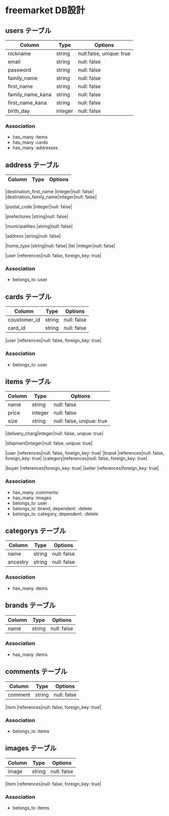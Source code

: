 # freemarket DB設計

## users テーブル
|Column|Type|Options|
|------|----|-------|
|nickname               |string|null:false, unique: true|
|email                  |string|null: false|
|password               |string|null: false|
|family_name            |string|null: false|
|first_name             |string|null: false|
|family_name_kana       |string|null: false|
|first_name_kana        |string|null: false|
|birth_day              |integer|null: false|
### Association
- has_many :items
- has_many :cards
- has_many :addresses

## address テーブル
|Column|Type|Options|
|------|----|-------|
<!-- 送付先の名前 -->
|destination_first_name |integer|null: false|
|destination_family_name|integer|null: false|
<!-- postの方がいいか? -->
|postal_code            |integer|null: false| 
<!-- 都道府県 -->
|prefectures            |string|null: false|
<!-- 市町村 -->
|municipalities         |string|null: false|
<!-- 番地 -->
|address                |string|null: false|
<!-- マンション名など -->
|home_type              |string|null: false|
|tel                    |integer|null: false|
<!-- 外部キー -->
|user        |references|null: false, foreign_key: true|
### Association
- belongs_to :user

## cards テーブル
<!-- gem payjp使用 -->
|Column|Type|Options|
|------|----|-------|
|coustomer_id|string|null: false|
|card_id     |string|null: false|
<!-- 外部キー -->
|user        |references|null: false, foreign_key: true|
### Association
- belongs_to :user

## items テーブル
|Column|Type|Options|
|------|----|-------|
|name    |string|null: false|
|price   |integer|null: false|
|size    |string|null: false, unipue: true|
<!-- 配送料 チェックボックスを使用して数字を入れる -->
|delivery_charg|integer|null: false, unipue: true|
<!-- 発送日 チェックボックスを使用して数字を入れる -->
|shipment|integer|null: false, unipue: true|
<!-- 外部キー -->
|user    |references|null: false, foreign_key: true|
|brand   |references|null: false, foreign_key: true|
|category|references|null: false, foreign_key: true|
<!-- 購入者と出品者のid -->
|buyer   |references|foreign_key: true|
|seller  |references|foreign_key: true|
### Association
- has_many :comments
- has_many :images
- belongs_to :user
- belongs_to :brand, dependent: :delete
- belongs_to :category, dependent: :delete

## categorys テーブル
|Column|Type|Options|
|------|----|-------|
|name|string|null: false|
|ancestry     |string|null: false|
<!-- gem ancestry使用 -->
### Association
- has_many :items

## brands テーブル
|Column|Type|Options|
|------|----|-------|
|name|string|null: false|
### Association
- has_many :items

## comments テーブル
|Column|Type|Options|
|------|----|-------|
|comment|string|null: false|
<!-- 外部キー -->
|item   |references|null: false, foreign_key: true|
### Association
- belongs_to :items

## images テーブル
|Column|Type|Options|
|------|----|-------|
|image|string|null: false|
<!-- 外部キー -->
|item   |references|null: false, foreign_key: true|
### Association
- belongs_to :items